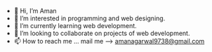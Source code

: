 - 👋 Hi, I’m Aman
- 👀 I’m interested in programming and web designing.
- 🌱 I’m currently learning web development.
- 💞️ I’m looking to collaborate on projects of web development.
- 📫 How to reach me ... mail me --> amanagarwal9738@gmail.com 

<!---
aman9738/aman9738 is a ✨ special ✨ repository because its `README.md` (this file) appears on your GitHub profile.
You can click the Preview link to take a look at your changes.
--->
